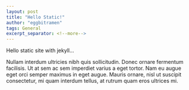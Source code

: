 ```yaml
---
layout: post
title: "Hello Static!"
author: "eggbitramen"
tags: General
excerpt_separator: <!--more-->
---
```


Hello static site with jekyll... <br/>
<!--more-->
Nullam interdum ultricies nibh quis sollicitudin. Donec ornare fermentum facilisis. Ut at sem ac sem imperdiet varius a eget tortor. Nam eu augue eget orci semper maximus in eget augue. Mauris ornare, nisl ut suscipit consectetur, mi quam interdum tellus, at rutrum quam eros ultrices mi.